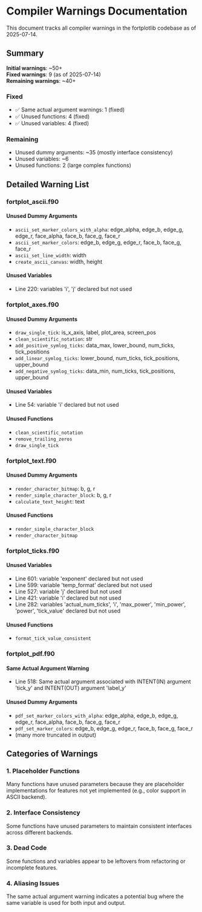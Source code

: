 # Compiler Warnings Documentation

This document tracks all compiler warnings in the fortplotlib codebase as of 2025-07-14.

## Summary

**Initial warnings**: ~50+  
**Fixed warnings**: 9 (as of 2025-07-14)  
**Remaining warnings**: ~40+

### Fixed
- ✅ Same actual argument warnings: 1 (fixed)
- ✅ Unused functions: 4 (fixed) 
- ✅ Unused variables: 4 (fixed)

### Remaining
- Unused dummy arguments: ~35 (mostly interface consistency)
- Unused variables: ~6
- Unused functions: 2 (large complex functions)

## Detailed Warning List

### fortplot_ascii.f90

#### Unused Dummy Arguments
- `ascii_set_marker_colors_with_alpha`: edge_alpha, edge_b, edge_g, edge_r, face_alpha, face_b, face_g, face_r
- `ascii_set_marker_colors`: edge_b, edge_g, edge_r, face_b, face_g, face_r  
- `ascii_set_line_width`: width
- `create_ascii_canvas`: width, height

#### Unused Variables
- Line 220: variables 'i', 'j' declared but not used

### fortplot_axes.f90

#### Unused Dummy Arguments
- `draw_single_tick`: is_x_axis, label, plot_area, screen_pos
- `clean_scientific_notation`: str
- `add_positive_symlog_ticks`: data_max, lower_bound, num_ticks, tick_positions
- `add_linear_symlog_ticks`: lower_bound, num_ticks, tick_positions, upper_bound
- `add_negative_symlog_ticks`: data_min, num_ticks, tick_positions, upper_bound

#### Unused Variables
- Line 54: variable 'i' declared but not used

#### Unused Functions
- `clean_scientific_notation`
- `remove_trailing_zeros`
- `draw_single_tick`

### fortplot_text.f90

#### Unused Dummy Arguments
- `render_character_bitmap`: b, g, r
- `render_simple_character_block`: b, g, r
- `calculate_text_height`: text

#### Unused Functions
- `render_simple_character_block`
- `render_character_bitmap`

### fortplot_ticks.f90

#### Unused Variables
- Line 601: variable 'exponent' declared but not used
- Line 599: variable 'temp_format' declared but not used
- Line 527: variable 'j' declared but not used
- Line 421: variable 'i' declared but not used
- Line 282: variables 'actual_num_ticks', 'i', 'max_power', 'min_power', 'power', 'tick_value' declared but not used

#### Unused Functions
- `format_tick_value_consistent`

### fortplot_pdf.f90

#### Same Actual Argument Warning
- Line 518: Same actual argument associated with INTENT(IN) argument 'tick_y' and INTENT(OUT) argument 'label_y'

#### Unused Dummy Arguments
- `pdf_set_marker_colors_with_alpha`: edge_alpha, edge_b, edge_g, edge_r, face_alpha, face_b, face_g, face_r
- `pdf_set_marker_colors`: edge_b, edge_g, edge_r, face_b, face_g, face_r
- (many more truncated in output)

## Categories of Warnings

### 1. Placeholder Functions
Many functions have unused parameters because they are placeholder implementations for features not yet implemented (e.g., color support in ASCII backend).

### 2. Interface Consistency
Some functions have unused parameters to maintain consistent interfaces across different backends.

### 3. Dead Code
Some functions and variables appear to be leftovers from refactoring or incomplete features.

### 4. Aliasing Issues
The same actual argument warning indicates a potential bug where the same variable is used for both input and output.